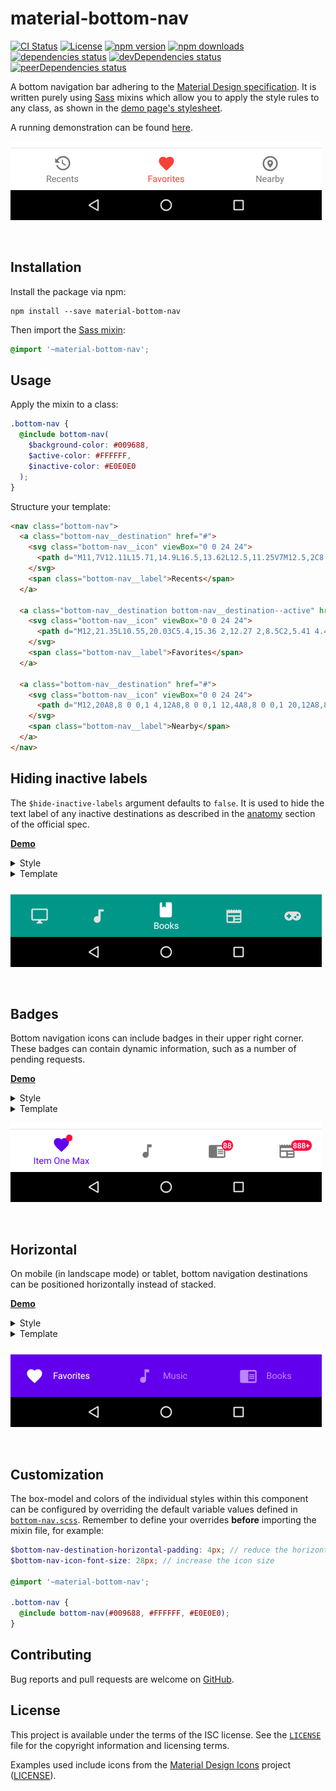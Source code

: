 # material-bottom-nav

[![CI Status][ci-badge]][ci]
[![License][license-badge]][license]
[![npm version][npm-badge]][npm]
[![npm downloads][downloads-badge]][downloads]
[![dependencies status][dependencies-badge]][dependencies]
[![devDependencies status][devDependencies-badge]][devDependencies]
[![peerDependencies status][peerDependencies-badge]][peerDependencies]

A bottom navigation bar adhering to the [Material Design specification][spec].
It is written purely using [Sass][sass] mixins which allow you to apply the
style rules to any class, as shown in the [demo page's stylesheet][demo.scss].

A running demonstration can be found [here][demo].

[![Three destinations](/img/index.png)](https://michaelbull.github.io/material-bottom-nav/)

<br />

## Installation

Install the package via npm:

```
npm install --save material-bottom-nav
```

Then import the [Sass mixin][mixin]:

```scss
@import '~material-bottom-nav';
```

## Usage

Apply the mixin to a class:

```scss
.bottom-nav {
  @include bottom-nav(
    $background-color: #009688,
    $active-color: #FFFFFF,
    $inactive-color: #E0E0E0
  );
}
```

Structure your template:

```html
<nav class="bottom-nav">
  <a class="bottom-nav__destination" href="#">
    <svg class="bottom-nav__icon" viewBox="0 0 24 24">
      <path d="M11,7V12.11L15.71,14.9L16.5,13.62L12.5,11.25V7M12.5,2C8.97,2 5.91,3.92 4.27,6.77L2,4.5V11H8.5L5.75,8.25C6.96,5.73 9.5,4 12.5,4A7.5,7.5 0 0,1 20,11.5A7.5,7.5 0 0,1 12.5,19C9.23,19 6.47,16.91 5.44,14H3.34C4.44,18.03 8.11,21 12.5,21C17.74,21 22,16.75 22,11.5A9.5,9.5 0 0,0 12.5,2Z"></path>
    </svg>
    <span class="bottom-nav__label">Recents</span>
  </a>

  <a class="bottom-nav__destination bottom-nav__destination--active" href="#">
    <svg class="bottom-nav__icon" viewBox="0 0 24 24">
      <path d="M12,21.35L10.55,20.03C5.4,15.36 2,12.27 2,8.5C2,5.41 4.42,3 7.5,3C9.24,3 10.91,3.81 12,5.08C13.09,3.81 14.76,3 16.5,3C19.58,3 22,5.41 22,8.5C22,12.27 18.6,15.36 13.45,20.03L12,21.35Z"></path>
    </svg>
    <span class="bottom-nav__label">Favorites</span>
  </a>

  <a class="bottom-nav__destination" href="#">
    <svg class="bottom-nav__icon" viewBox="0 0 24 24">
      <path d="M12,20A8,8 0 0,1 4,12A8,8 0 0,1 12,4A8,8 0 0,1 20,12A8,8 0 0,1 12,20M12,2A10,10 0 0,0 2,12A10,10 0 0,0 12,22A10,10 0 0,0 22,12A10,10 0 0,0 12,2M12,12.5A1.5,1.5 0 0,1 10.5,11A1.5,1.5 0 0,1 12,9.5A1.5,1.5 0 0,1 13.5,11A1.5,1.5 0 0,1 12,12.5M12,7.2C9.9,7.2 8.2,8.9 8.2,11C8.2,14 12,17.5 12,17.5C12,17.5 15.8,14 15.8,11C15.8,8.9 14.1,7.2 12,7.2Z"></path>
    </svg>
    <span class="bottom-nav__label">Nearby</span>
  </a>
</nav>
```

## Hiding inactive labels

The `$hide-inactive-labels` argument defaults to `false`. It is used to hide the
text label of any inactive destinations as described in the
[anatomy][spec-anatomy] section of the official spec.

[**Demo**](https://michaelbull.github.io/material-bottom-nav/hidden-labels.html)

<details>
<summary>Style</summary>
<p>

```scss
.hidden-labels-nav {
  @include bottom-nav(
    $background-color: #009688,
    $active-color: #FFFFFF,
    $inactive-color: #E0E0E0,
    $hide-inactive-labels: true
  );
}
```
</p>
</details>

<details>
<summary>Template</summary>
<p>

```html
<nav class="hidden-labels-nav">
  <a class="hidden-labels-nav__destination" href="#">
    <svg class="hidden-labels-nav__icon" viewBox="0 0 24 24">
      <path d="M21,16H3V4H21M21,2H3C1.89,2 1,2.89 1,4V16A2,2 0 0,0 3,18H10V20H8V22H16V20H14V18H21A2,2 0 0,0 23,16V4C23,2.89 22.1,2 21,2Z"></path>
    </svg>
    <span class="hidden-labels-nav__label">Movies &amp; TV</span>
  </a>

  <a class="hidden-labels-nav__destination" href="#">
    <svg class="hidden-labels-nav__icon" viewBox="0 0 24 24">
      <path d="M12,3V12.26C11.5,12.09 11,12 10.5,12C8,12 6,14 6,16.5C6,19 8,21 10.5,21C13,21 15,19 15,16.5V6H19V3H12Z"></path>
    </svg>
    <span class="hidden-labels-nav__label">Music</span>
  </a>

  <a class="hidden-labels-nav__destination hidden-labels-nav__destination--active" href="#">
    <svg class="hidden-labels-nav__icon" viewBox="0 0 24 24">
      <path d="M18,22A2,2 0 0,0 20,20V4C20,2.89 19.1,2 18,2H12V9L9.5,7.5L7,9V2H6A2,2 0 0,0 4,4V20A2,2 0 0,0 6,22H18Z"></path>
    </svg>
    <span class="hidden-labels-nav__label">Books</span>
  </a>

  <a class="hidden-labels-nav__destination" href="#">
    <svg class="hidden-labels-nav__icon" viewBox="0 0 24 24">
      <path d="M20,11H4V8H20M20,15H13V13H20M20,19H13V17H20M11,19H4V13H11M20.33,4.67L18.67,3L17,4.67L15.33,3L13.67,4.67L12,3L10.33,4.67L8.67,3L7,4.67L5.33,3L3.67,4.67L2,3V19A2,2 0 0,0 4,21H20A2,2 0 0,0 22,19V3L20.33,4.67Z"></path>
    </svg>
    <span class="hidden-labels-nav__label">Newsstand</span>
  </a>

  <a class="hidden-labels-nav__destination" href="#">
    <svg class="hidden-labels-nav__icon" viewBox="0 0 24 24">
      <path d="M7,6H17A6,6 0 0,1 23,12A6,6 0 0,1 17,18C15.22,18 13.63,17.23 12.53,16H11.47C10.37,17.23 8.78,18 7,18A6,6 0 0,1 1,12A6,6 0 0,1 7,6M6,9V11H4V13H6V15H8V13H10V11H8V9H6M15.5,12A1.5,1.5 0 0,0 14,13.5A1.5,1.5 0 0,0 15.5,15A1.5,1.5 0 0,0 17,13.5A1.5,1.5 0 0,0 15.5,12M18.5,9A1.5,1.5 0 0,0 17,10.5A1.5,1.5 0 0,0 18.5,12A1.5,1.5 0 0,0 20,10.5A1.5,1.5 0 0,0 18.5,9Z"></path>
    </svg>
    <span class="hidden-labels-nav__label">Games</span>
  </a>
</nav>
```
</p>
</details>

[![Hidden labels](/img/hidden-labels.png)](https://michaelbull.github.io/material-bottom-nav/hidden-labels.html)

<br />

## Badges

Bottom navigation icons can include badges in their upper right corner. These
badges can contain dynamic information, such as a number of pending requests.

[**Demo**](https://michaelbull.github.io/material-bottom-nav/badges.html)

<details>
<summary>Style</summary>
<p>

```scss
.badges-nav {
  @include bottom-nav(
      $background-color: white,
      $active-color: #6200EE,
      $inactive-color: #757575,
      $hide-inactive-labels: true
  );
}
```
</p>
</details>

<details>
<summary>Template</summary>
<p>

```html
<nav class="badges-nav">
  <a class="badges-nav__destination badges-nav__destination--active" href="#">
    <svg class="badges-nav__icon" viewBox="0 0 24 24">
      <path d="M12,21.35L10.55,20.03C5.4,15.36 2,12.27 2,8.5C2,5.41 4.42,3 7.5,3C9.24,3 10.91,3.81 12,5.08C13.09,3.81 14.76,3 16.5,3C19.58,3 22,5.41 22,8.5C22,12.27 18.6,15.36 13.45,20.03L12,21.35Z"></path>
    </svg>
    <span class="badges-nav__label">Item One Max</span>
    <span class="badges-nav__badge"></span>
  </a>

  <a class="badges-nav__destination" href="#">
    <svg class="badges-nav__icon" viewBox="0 0 24 24">
      <path d="M12 3V13.55C11.41 13.21 10.73 13 10 13C7.79 13 6 14.79 6 17S7.79 21 10 21 14 19.21 14 17V7H18V3H12Z" />
    </svg>
    <span class="badges-nav__label">Item Two</span>
  </a>

  <a class="badges-nav__destination" href="#">
    <svg class="badges-nav__icon" viewBox="0 0 24 24">
      <path d="M13,12H20V13.5H13M13,9.5H20V11H13M13,14.5H20V16H13M21,4H3A2,2 0 0,0 1,6V19A2,2 0 0,0 3,21H21A2,2 0 0,0 23,19V6A2,2 0 0,0 21,4M21,19H12V6H21" />
    </svg>
    <span class="badges-nav__label">Item Three</span>
    <span class="badges-nav__badge">88</span>
  </a>

  <a class="badges-nav__destination" href="#">
    <svg class="badges-nav__icon" viewBox="0 0 24 24">
      <path d="M20,11H4V8H20M20,15H13V13H20M20,19H13V17H20M11,19H4V13H11M20.33,4.67L18.67,3L17,4.67L15.33,3L13.67,4.67L12,3L10.33,4.67L8.67,3L7,4.67L5.33,3L3.67,4.67L2,3V19A2,2 0 0,0 4,21H20A2,2 0 0,0 22,19V3L20.33,4.67Z" />
    </svg>
    <span class="badges-nav__label">Item Four</span>
    <span class="badges-nav__badge">888+</span>
  </a>
</nav>
```
</p>
</details>

[![Badges](/img/badges.png)](https://michaelbull.github.io/material-bottom-nav/badges.html)

<br />

## Horizontal

On mobile (in landscape mode) or tablet, bottom navigation destinations can be
positioned horizontally instead of stacked.

[**Demo**](https://michaelbull.github.io/material-bottom-nav/horizontal.html)

<details>
<summary>Style</summary>
<p>

```scss
.horizontal-nav {
  @include bottom-nav(
      $background-color: #6200EE,
      $active-color: white,
      $inactive-color: #BB86FC
  );

  @include bottom-nav-horizontal();
}
```
</p>
</details>

<details>
<summary>Template</summary>
<p>

```html
<nav class="horizontal-nav">
  <a class="horizontal-nav__destination horizontal-nav__destination--active" href="#">
    <svg class="horizontal-nav__icon" viewBox="0 0 24 24">
      <path d="M12,21.35L10.55,20.03C5.4,15.36 2,12.27 2,8.5C2,5.41 4.42,3 7.5,3C9.24,3 10.91,3.81 12,5.08C13.09,3.81 14.76,3 16.5,3C19.58,3 22,5.41 22,8.5C22,12.27 18.6,15.36 13.45,20.03L12,21.35Z"></path>
    </svg>
    <span class="horizontal-nav__label">Favorites</span>
  </a>

  <a class="horizontal-nav__destination" href="#">
    <svg class="horizontal-nav__icon" viewBox="0 0 24 24">
      <path d="M12 3V13.55C11.41 13.21 10.73 13 10 13C7.79 13 6 14.79 6 17S7.79 21 10 21 14 19.21 14 17V7H18V3H12Z" />
    </svg>
    <span class="horizontal-nav__label">Music</span>
  </a>

  <a class="horizontal-nav__destination" href="#">
    <svg class="horizontal-nav__icon" viewBox="0 0 24 24">
      <path d="M13,12H20V13.5H13M13,9.5H20V11H13M13,14.5H20V16H13M21,4H3A2,2 0 0,0 1,6V19A2,2 0 0,0 3,21H21A2,2 0 0,0 23,19V6A2,2 0 0,0 21,4M21,19H12V6H21" />
    </svg>
    <span class="horizontal-nav__label">Books</span>
  </a>
</nav>
```
</p>
</details>

[![Horizontal](/img/horizontal.png)](https://michaelbull.github.io/material-bottom-nav/horizontal.html)

<br />

## Customization

The box-model and colors of the individual styles within this component can be
configured by overriding the default variable values defined in
[`bottom-nav.scss`][mixin]. Remember to define your overrides **before**
importing the mixin file, for example:

```scss
$bottom-nav-destination-horizontal-padding: 4px; // reduce the horizontal padding within each destination
$bottom-nav-icon-font-size: 28px; // increase the icon size

@import '~material-bottom-nav';

.bottom-nav {
  @include bottom-nav(#009688, #FFFFFF, #E0E0E0);
}
```

## Contributing

Bug reports and pull requests are welcome on [GitHub][github].

## License

This project is available under the terms of the ISC license. See the
[`LICENSE`][license] file for the copyright information and licensing terms.

Examples used include icons from the [Material Design Icons][material-icons]
project ([LICENSE][material-icons-license]).

[ci-badge]: https://github.com/michaelbull/material-bottom-nav/workflows/ci/badge.svg
[ci]: https://github.com/michaelbull/material-bottom-nav/actions?query=workflow%3Aci
[license-badge]: https://img.shields.io/github/license/michaelbull/material-bottom-nav.svg
[license]: https://github.com/michaelbull/material-bottom-nav/blob/master/LICENSE
[npm-badge]: https://img.shields.io/npm/v/material-bottom-nav.svg
[npm]: https://www.npmjs.com/package/material-bottom-nav
[downloads-badge]: https://img.shields.io/npm/dt/material-bottom-nav.svg
[downloads]: https://www.npmjs.com/package/material-bottom-nav
[dependencies-badge]: https://david-dm.org/michaelbull/material-bottom-nav.svg
[dependencies]: https://david-dm.org/michaelbull/material-bottom-nav
[devDependencies-badge]: https://david-dm.org/michaelbull/material-bottom-nav/dev-status.svg
[devDependencies]: https://david-dm.org/michaelbull/material-bottom-nav?type=dev
[peerDependencies-badge]: https://david-dm.org/michaelbull/material-bottom-nav/peer-status.svg
[peerDependencies]: https://david-dm.org/michaelbull/material-bottom-nav?type=peer
[spec]: https://material.io/components/bottom-navigation
[spec-anatomy]: https://material.io/components/bottom-navigation#anatomy
[sass]: http://sass-lang.com/guide
[demo.scss]: https://github.com/michaelbull/material-bottom-nav/blob/master/demo/index.scss#L72
[demo]: https://michaelbull.github.io/material-bottom-nav/
[mixin]: https://github.com/michaelbull/material-bottom-nav/blob/master/bottom-nav.scss#
[svg]: https://developer.mozilla.org/en-US/docs/Web/SVG
[material-icons]: https://materialdesignicons.com/
[material-icons-license]: https://github.com/Templarian/MaterialDesign/blob/master/license.txt
[github]: https://github.com/michaelbull/material-bottom-nav
